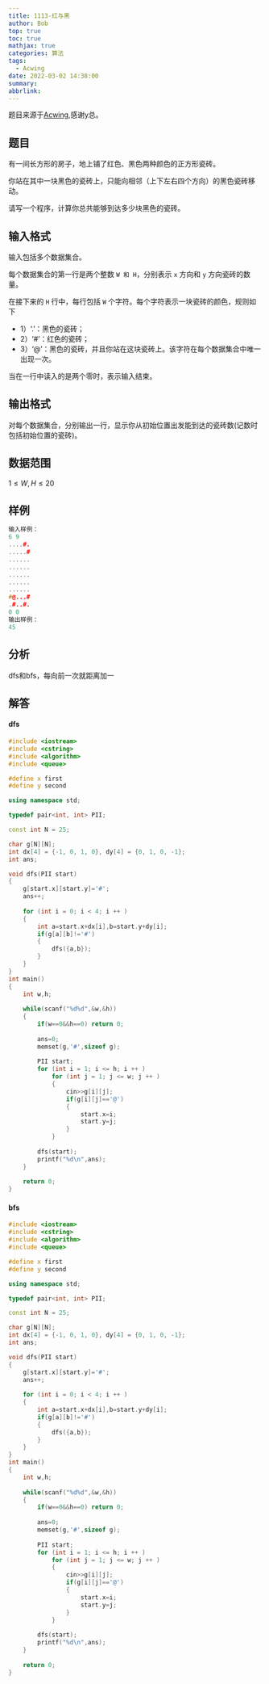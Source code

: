 ```yaml
---
title: 1113-红与黑
author: Bob
top: true
toc: true
mathjax: true
categories: 算法
tags:
  - Acwing
date: 2022-03-02 14:38:00
summary:
abbrlink:
---
```

题目来源于[Acwing](https://www.acwing.com/),感谢y总。

## 题目
有一间长方形的房子，地上铺了红色、黑色两种颜色的正方形瓷砖。

你站在其中一块黑色的瓷砖上，只能向相邻（上下左右四个方向）的黑色瓷砖移动。

请写一个程序，计算你总共能够到达多少块黑色的瓷砖。

## 输入格式
输入包括多个数据集合。

每个数据集合的第一行是两个整数 `W 和 H`，分别表示 `x` 方向和 `y` 方向瓷砖的数量。

在接下来的 `H` 行中，每行包括 `W` 个字符。每个字符表示一块瓷砖的颜色，规则如下
- 1）‘.’：黑色的瓷砖；
- 2）‘#’：红色的瓷砖；
- 3）‘@’：黑色的瓷砖，并且你站在这块瓷砖上。该字符在每个数据集合中唯一出现一次。

当在一行中读入的是两个零时，表示输入结束。

## 输出格式
对每个数据集合，分别输出一行，显示你从初始位置出发能到达的瓷砖数(记数时包括初始位置的瓷砖)。

## 数据范围
$1≤W,H≤20$

## 样例
```c++
输入样例：
6 9 
....#. 
.....# 
...... 
...... 
...... 
...... 
...... 
#@...# 
.#..#. 
0 0
输出样例：
45
```

## 分析
dfs和bfs，每向前一次就距离加一

## 解答
#### dfs
```c++
#include <iostream>
#include <cstring>
#include <algorithm>
#include <queue>

#define x first
#define y second

using namespace std;

typedef pair<int, int> PII;

const int N = 25;

char g[N][N];
int dx[4] = {-1, 0, 1, 0}, dy[4] = {0, 1, 0, -1};
int ans;

void dfs(PII start)
{
    g[start.x][start.y]='#';
    ans++;
    
    for (int i = 0; i < 4; i ++ )
    {
        int a=start.x+dx[i],b=start.y+dy[i];
        if(g[a][b]!='#')
        {
            dfs({a,b});
        }
    }
}
int main()
{
    int w,h;
    
    while(scanf("%d%d",&w,&h))
    {
        if(w==0&&h==0) return 0;
        
        ans=0;
        memset(g,'#',sizeof g);
        
        PII start;
        for (int i = 1; i <= h; i ++ )
            for (int j = 1; j <= w; j ++ )
            {
                cin>>g[i][j];
                if(g[i][j]=='@')
                {
                    start.x=i;
                    start.y=j;
                }
            }
            
        dfs(start);
        printf("%d\n",ans);
    }
    
    return 0;
}
```
#### bfs
```c++
#include <iostream>
#include <cstring>
#include <algorithm>
#include <queue>

#define x first
#define y second

using namespace std;

typedef pair<int, int> PII;

const int N = 25;

char g[N][N];
int dx[4] = {-1, 0, 1, 0}, dy[4] = {0, 1, 0, -1};
int ans;

void dfs(PII start)
{
    g[start.x][start.y]='#';
    ans++;
    
    for (int i = 0; i < 4; i ++ )
    {
        int a=start.x+dx[i],b=start.y+dy[i];
        if(g[a][b]!='#')
        {
            dfs({a,b});
        }
    }
}
int main()
{
    int w,h;
    
    while(scanf("%d%d",&w,&h))
    {
        if(w==0&&h==0) return 0;
        
        ans=0;
        memset(g,'#',sizeof g);
        
        PII start;
        for (int i = 1; i <= h; i ++ )
            for (int j = 1; j <= w; j ++ )
            {
                cin>>g[i][j];
                if(g[i][j]=='@')
                {
                    start.x=i;
                    start.y=j;
                }
            }
            
        dfs(start);
        printf("%d\n",ans);
    }
    
    return 0;
}
```